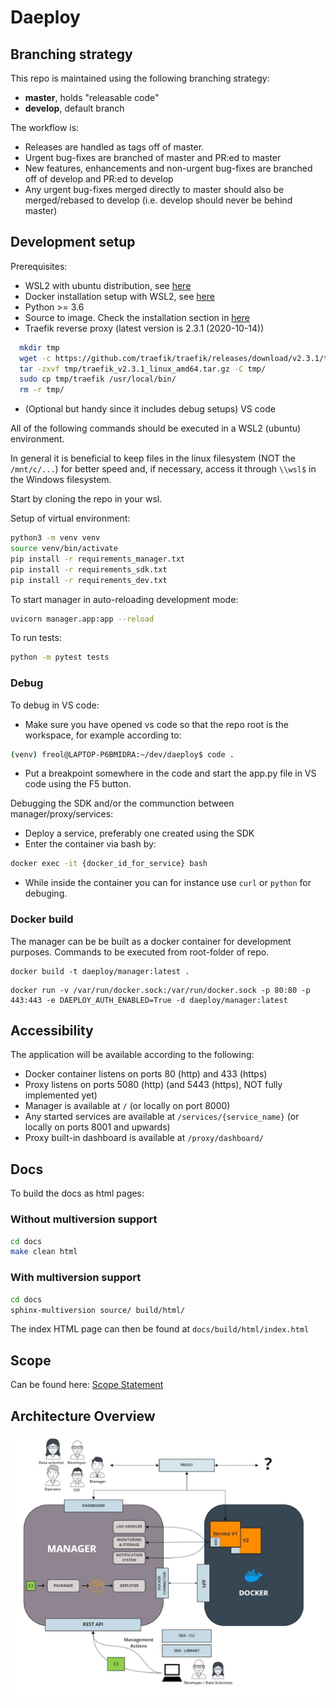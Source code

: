 # Daeploy

## Branching strategy

This repo is maintained using the following branching strategy:

- **master**, holds "releasable code"
- **develop**, default branch

The workflow is:

- Releases are handled as tags off of master.
- Urgent bug-fixes are branched of master and PR:ed to master
- New features, enhancements and non-urgent bug-fixes are branched off of develop and PR:ed to develop
- Any urgent bug-fixes merged directly to master should also be merged/rebased to develop (i.e. develop should never be behind master)

## Development setup

Prerequisites:

- WSL2 with ubuntu distribution, see [here](https://docs.microsoft.com/en-us/windows/wsl/install-win10)
- Docker installation setup with WSL2, see [here](https://docs.docker.com/docker-for-windows/wsl/)
- Python >= 3.6
- Source to image. Check the installation section in [here](https://github.com/openshift/source-to-image)
- Traefik reverse proxy (latest version is 2.3.1 (2020-10-14))

```bash
  mkdir tmp
  wget -c https://github.com/traefik/traefik/releases/download/v2.3.1/traefik_v2.3.1_linux_amd64.tar.gz -P tmp/
  tar -zxvf tmp/traefik_v2.3.1_linux_amd64.tar.gz -C tmp/
  sudo cp tmp/traefik /usr/local/bin/
  rm -r tmp/
```

- (Optional but handy since it includes debug setups) VS code

All of the following commands should be executed in a WSL2 (ubuntu) environment.

In general it is beneficial to keep files in the linux filesystem (NOT the ```/mnt/c/...```) for better speed and, if necessary, access it through ```\\wsl$``` in the Windows filesystem.

Start by cloning the repo in your wsl.

Setup of virtual environment:

```bash
python3 -m venv venv
source venv/bin/activate
pip install -r requirements_manager.txt
pip install -r requirements_sdk.txt
pip install -r requirements_dev.txt
```

To start manager in auto-reloading development mode:

```bash
uvicorn manager.app:app --reload
```

To run tests:

```bash
python -m pytest tests
```

### Debug

To debug in VS code:

- Make sure you have opened vs code so that the repo root is the workspace, for example according to:

```bash
(venv) freol@LAPTOP-P6BMIDRA:~/dev/daeploy$ code .
```

- Put a breakpoint somewhere in the code and start the app.py file in VS code using the F5 button.

Debugging the SDK and/or the communction between manager/proxy/services:

- Deploy a service, preferably one created using the SDK
- Enter the container via bash by:

```bash
docker exec -it {docker_id_for_service} bash
```

- While inside the container you can for instance use `curl` or `python` for debuging.

### Docker build

The manager can be be built as a docker container for development purposes. Commands to be executed from root-folder of repo.

```console
docker build -t daeploy/manager:latest .
```

```console
docker run -v /var/run/docker.sock:/var/run/docker.sock -p 80:80 -p 443:443 -e DAEPLOY_AUTH_ENABLED=True -d daeploy/manager:latest
```

## Accessibility

The application will be available according to the following:

- Docker container listens on ports 80 (http) and 433 (https)
- Proxy listens on ports 5080 (http) (and 5443 (https), NOT fully implemented yet)
- Manager is available at ```/``` (or locally on port 8000)
- Any started services are available at ```/services/{service_name}``` (or locally on ports 8001 and upwards)
- Proxy built-in dashboard is available at ```/proxy/dashboard/```

## Docs

To build the docs as html pages:

### Without multiversion support

```bash
cd docs
make clean html
```

### With multiversion support

```bash
cd docs
sphinx-multiversion source/ build/html/
```

The index HTML page can then be found at `docs/build/html/index.html`

## Scope

Can be found here: [Scope Statement](https://vikinganalytics.sharepoint.com/sites/InfofromCEO/_layouts/15/Doc.aspx?OR=teams&action=edit&sourcedoc={16A4E267-B68C-4EEE-BB65-1458056E1C93})

## Architecture Overview

![Architecture Overview](docs/source/content/img/daeploy_architecture.jpg)